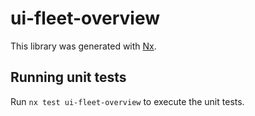 # ui-fleet-overview

This library was generated with [Nx](https://nx.dev).

## Running unit tests

Run `nx test ui-fleet-overview` to execute the unit tests.
